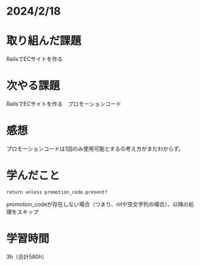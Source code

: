 # 2024/2/18
# 取り組んだ課題
RailsでECサイトを作る

# 次やる課題
RailsでECサイトを作る　プロモーションコード

# 感想
プロモーションコードは1回のみ使用可能とするの考え方がまだわからず。

# 学んだこと
```
return unless promotion_code.present?
```
promotion_codeが存在しない場合（つまり、nilや空文字列の場合）、以降の処理をスキップ

# 学習時間
3h（合計580h）
